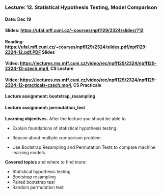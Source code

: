 ### Lecture: 12. Statistical Hypothesis Testing, Model Comparison
#### Date: Dec 19
#### Slides: https://ufal.mff.cuni.cz/~courses/npfl129/2324/slides/?12
#### Reading: https://ufal.mff.cuni.cz/~courses/npfl129/2324/slides.pdf/npfl129-2324-12.pdf,PDF Slides
#### Video: https://lectures.ms.mff.cuni.cz/video/rec/npfl129/2324/npfl129-2324-12-czech.mp4, CS Lecture
#### Video: https://lectures.ms.mff.cuni.cz/video/rec/npfl129/2324/npfl129-2324-12-practicals-czech.mp4, CS Practicals
#### Lecture assignment: bootstrap_resampling
#### Lecture assignment: permutation_test

**Learning objectives.** After the lecture you shoud be able to

- Explain foundations of statistical hypothesis testing.

- Reason about multiple comparison problem.

- Use Bootstrap Resampling and Permutation Tests to compare machine learning
  models.

**Covered topics** and where to find more:

- Statistical hypothesis testing
- Bootstrap resampling
- Paired bootstrap test
- Random permutation test
